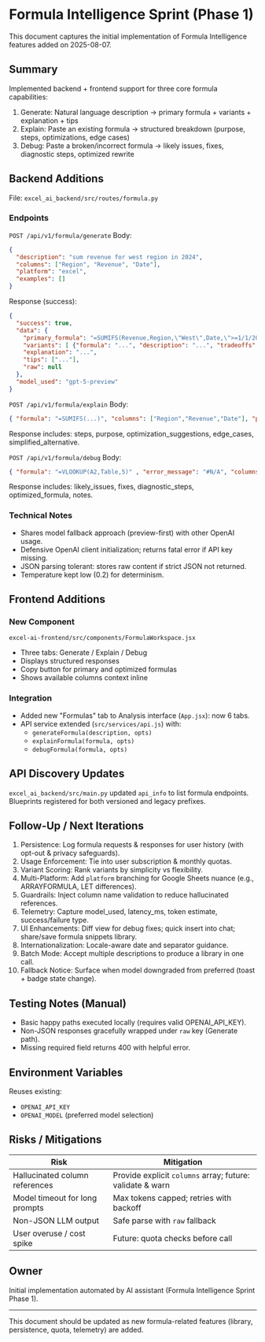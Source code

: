 # Formula Intelligence Sprint (Phase 1)

This document captures the initial implementation of Formula Intelligence features added on 2025-08-07.

## Summary
Implemented backend + frontend support for three core formula capabilities:
1. Generate: Natural language description -> primary formula + variants + explanation + tips
2. Explain: Paste an existing formula -> structured breakdown (purpose, steps, optimizations, edge cases)
3. Debug: Paste a broken/incorrect formula -> likely issues, fixes, diagnostic steps, optimized rewrite

## Backend Additions
File: `excel_ai_backend/src/routes/formula.py`

### Endpoints
`POST /api/v1/formula/generate`
Body:
```json
{
  "description": "sum revenue for west region in 2024", 
  "columns": ["Region", "Revenue", "Date"],
  "platform": "excel", 
  "examples": []
}
```
Response (success):
```json
{
  "success": true,
  "data": {
    "primary_formula": "=SUMIFS(Revenue,Region,\"West\",Date,\">=1/1/2024\",Date,\"<=12/31/2024\")",
    "variants": [ {"formula": "...", "description": "...", "tradeoffs": "..."} ],
    "explanation": "...",
    "tips": ["..."],
    "raw": null
  },
  "model_used": "gpt-5-preview"
}
```

`POST /api/v1/formula/explain`
Body:
```json
{ "formula": "=SUMIFS(...)", "columns": ["Region","Revenue","Date"], "platform": "excel" }
```
Response includes: steps, purpose, optimization_suggestions, edge_cases, simplified_alternative.

`POST /api/v1/formula/debug`
Body:
```json
{ "formula": "=VLOOKUP(A2,Table,5)" , "error_message": "#N/A", "columns": ["A","Table"], "platform": "excel" }
```
Response includes: likely_issues, fixes, diagnostic_steps, optimized_formula, notes.

### Technical Notes
- Shares model fallback approach (preview-first) with other OpenAI usage.
- Defensive OpenAI client initialization; returns fatal error if API key missing.
- JSON parsing tolerant: stores raw content if strict JSON not returned.
- Temperature kept low (0.2) for determinism.

## Frontend Additions

### New Component
`excel-ai-frontend/src/components/FormulaWorkspace.jsx`
- Three tabs: Generate / Explain / Debug
- Displays structured responses
- Copy button for primary and optimized formulas
- Shows available columns context inline

### Integration
- Added new "Formulas" tab to Analysis interface (`App.jsx`): now 6 tabs.
- API service extended (`src/services/api.js`) with:
  - `generateFormula(description, opts)`
  - `explainFormula(formula, opts)`
  - `debugFormula(formula, opts)`

## API Discovery Updates
`excel_ai_backend/src/main.py` updated `api_info` to list formula endpoints.
Blueprints registered for both versioned and legacy prefixes.

## Follow-Up / Next Iterations
1. Persistence: Log formula requests & responses for user history (with opt-out & privacy safeguards).
2. Usage Enforcement: Tie into user subscription & monthly quotas.
3. Variant Scoring: Rank variants by simplicity vs flexibility.
4. Multi-Platform: Add `platform` branching for Google Sheets nuance (e.g., ARRAYFORMULA, LET differences).
5. Guardrails: Inject column name validation to reduce hallucinated references.
6. Telemetry: Capture model_used, latency_ms, token estimate, success/failure type.
7. UI Enhancements: Diff view for debug fixes; quick insert into chat; share/save formula snippets library.
8. Internationalization: Locale-aware date and separator guidance.
9. Batch Mode: Accept multiple descriptions to produce a library in one call.
10. Fallback Notice: Surface when model downgraded from preferred (toast + badge state change).

## Testing Notes (Manual)
- Basic happy paths executed locally (requires valid OPENAI_API_KEY).
- Non-JSON responses gracefully wrapped under `raw` key (Generate path).
- Missing required field returns 400 with helpful error.

## Environment Variables
Reuses existing:
- `OPENAI_API_KEY`
- `OPENAI_MODEL` (preferred model selection)

## Risks / Mitigations
| Risk | Mitigation |
|------|------------|
| Hallucinated column references | Provide explicit `columns` array; future: validate & warn |
| Model timeout for long prompts | Max tokens capped; retries with backoff |
| Non-JSON LLM output | Safe parse with `raw` fallback |
| User overuse / cost spike | Future: quota checks before call |

## Owner
Initial implementation automated by AI assistant (Formula Intelligence Sprint Phase 1).

---
This document should be updated as new formula-related features (library, persistence, quota, telemetry) are added.
